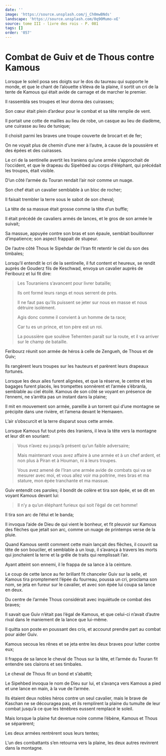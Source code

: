 ```yaml
---
date: ''
image: 'https://source.unsplash.com/j_Ch0mwBNds'
landscape: 'https://source.unsplash.com/0q90Mumo-xE'
source: tome III - livre des rois - P. 081
tags: []
order: '057'
---
```


# Combat de Guiv et de Thous contre Kamous

Lorsque le soleil posa ses doigts sur le dos du taureau qui supporte le monde, et que le chant de l’alouette s’éleva de la plaine, il sortit un cri de la tente de Kamous qui était avide de carnage et de marcher le premier.

Il rassembla ses troupes et leur donna des cuirasses;

Son cœur était plein d’ardeur pour le combat et sa tête remplie de vent.

Il portait une cotte de mailles au lieu de robe, un casque au lieu de diadème, une cuirasse au lieu de tunique;

Il choisit parmi les braves une troupe couverte de brocart et de fer;

On ne voyait plus de chemin d’une mer à l’autre, à cause de la poussière et des épées et des cuirasses.

Le cri de la sentinelle avertit les Iraniens qu’une armée s’approchait de l’occident, et que le drapeau du Sipehbed au corps d’éléphant, qui précédait les troupes, était visible.

D’un côté l’armée du Touran rendait l’air noir comme un nuage.

Son chef était un cavalier semblable à un bloc de rocher;

Il faisait trembler la terre sous le sabot de son cheval;

La tête de sa massue était grosse comme la tête d’un buffle;

Il était précédé de cavaliers armés de lances, et le gros de son armée le suivait;

Sa massue, appuyée contre son bras et son épaule, semblait bouillonner d’impatience; son aspect frappait de stupeur.

De l’autre côté Thous le Sipehdar de l’Iran fit retentir le ciel du son des timbales;

Lorsqu’il entendit le cri de la sentinelle, il fut content et heureux, se rendit auprès de Gouderz fils de Keschwad, envoya un cavalier auprès de Feribourz et lui fit dire:

> Les Touraniens s’avancent pour livrer bataille;
>
> Ils ont formé leurs rangs et nous serrent de près.
>
> Il ne faut pas qu’ils puissent se jeter sur nous en masse et nous détruire isolément.
>
> Agis donc comme il convient à un homme de ta race;
>
> Car tu es un prince, et ton père est un roi.
>
> La poussière que soulève Tehemten paraît sur la route, et il va arriver sur le champ de bataille.

Feribourz réunit son armée de héros à celle de Zengueh, de Thous et de Guiv;

Ils rangèrent leurs troupes sur les hauteurs et parèrent leurs drapeaux fortunés.

Lorsque les deux ailes furent alignées, et que la réserve, le centre et les bagages furent placés, les trompettes sonnèrent et l’armée s’ébranla, semblable au ciel étoilé. Kamous de son côté se voyant en présence de l’ennemi, ne s’arrêta pas un instant dans la plaine;

Il mit en mouvement son armée, pareille à un torrent qui d’une montagne se précipite dans une rivière, et l’amena devant le Hemawen.

L’air s’obscurcit et la terre disparut sous cette armée.

Lorsque Kamous fut tout près des Iraniens, il leva la tête vers la montagne et leur dit en souriant:

> Vous n’avez eu jusqu’à présent qu’un faible adversaire;
>
> Mais maintenant vous avez affaire à une armée et à un chef ardent, et non plus à Piran et à Houman, ni à leurs troupes.
>
> Vous avez amené de l’Iran une armée avide de combats qui va se mesurer avec moi, et vous allez voir ma poitrine, mes bras et ma stature, mon épée tranchante et ma massue.

Guiv entendit ces paroles; il bondit de colère et tira son épée, et se dit en voyant Kamous devant lui:

> Il n’y a qu’un éléphant furieux qui soit l’égal de cet homme!

Il tira son arc de l’étui et le banda;

Il invoqua l’aide de Dieu de qui vient le bonheur, et fit pleuvoir sur Kamous des flèches que jetait son arc, comme un nuage de printemps verse de la pluie.

Quand Kamous sentit comment cette main lançait des flèches, il couvrit sa tête de son bouclier, et semblable à un loup, il s’avança à travers les morts qui jonchaient la terre et la grêle de traits qui remplissait l’air.

Ayant atteint son ennemi, il le frappa de sa lance à la ceinture.

Le coup de cette lance au fer brillant fit chanceler Guiv sur la selle, et Kamous tira promptement l’épée du fourreau, poussa un cri, proclama son nom, se jeta en fureur sur le cavalier, et avec son épée lui coupa sa lance en deux.

Du centre de l’armée Thous considérait avec inquiétude ce combat des braves;

Il savait que Guiv n’était pas l’égal de Kamous, et que celui-ci n’avait d’autre rival dans le maniement de la lance que lui-même.

Il quitta son poste en poussant des cris, et accourut prendre part au combat pour aider Guiv.

Kamous secoua les rênes et se jeta entre les deux braves pour lutter contre eux;

Il frappa de sa lance le cheval de Thous sur la tête, et l’armée du Touran fit entendre ses clairons et ses timbales.

Le cheval de Thous fit un bond et s’abattit;

Le Sipehbed invoqua le nom de Dieu sur lui, et s’avança vers Kamous a pied et une lance en main, à la vue de l’armée.

Ils étaient deux nobles héros contre un seul cavalier, mais le brave de Kaschan ne se découragea pas, et ils remplirent la plaine du tumulte de leur combat jusqu’à ce que les ténèbres eussent remplacé le soleil.

Mais lorsque la plaine fut devenue noire comme l’ébène, Kamous et Thous se séparèrent;

Les deux armées rentrèrent sous leurs tentes;

L’un des combattants s’en retourna vers la plaine, les deux autres revinrent dans la montagne.
